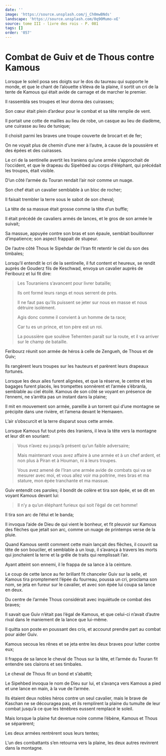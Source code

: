 ```yaml
---
date: ''
image: 'https://source.unsplash.com/j_Ch0mwBNds'
landscape: 'https://source.unsplash.com/0q90Mumo-xE'
source: tome III - livre des rois - P. 081
tags: []
order: '057'
---
```


# Combat de Guiv et de Thous contre Kamous

Lorsque le soleil posa ses doigts sur le dos du taureau qui supporte le monde, et que le chant de l’alouette s’éleva de la plaine, il sortit un cri de la tente de Kamous qui était avide de carnage et de marcher le premier.

Il rassembla ses troupes et leur donna des cuirasses;

Son cœur était plein d’ardeur pour le combat et sa tête remplie de vent.

Il portait une cotte de mailles au lieu de robe, un casque au lieu de diadème, une cuirasse au lieu de tunique;

Il choisit parmi les braves une troupe couverte de brocart et de fer;

On ne voyait plus de chemin d’une mer à l’autre, à cause de la poussière et des épées et des cuirasses.

Le cri de la sentinelle avertit les Iraniens qu’une armée s’approchait de l’occident, et que le drapeau du Sipehbed au corps d’éléphant, qui précédait les troupes, était visible.

D’un côté l’armée du Touran rendait l’air noir comme un nuage.

Son chef était un cavalier semblable à un bloc de rocher;

Il faisait trembler la terre sous le sabot de son cheval;

La tête de sa massue était grosse comme la tête d’un buffle;

Il était précédé de cavaliers armés de lances, et le gros de son armée le suivait;

Sa massue, appuyée contre son bras et son épaule, semblait bouillonner d’impatience; son aspect frappait de stupeur.

De l’autre côté Thous le Sipehdar de l’Iran fit retentir le ciel du son des timbales;

Lorsqu’il entendit le cri de la sentinelle, il fut content et heureux, se rendit auprès de Gouderz fils de Keschwad, envoya un cavalier auprès de Feribourz et lui fit dire:

> Les Touraniens s’avancent pour livrer bataille;
>
> Ils ont formé leurs rangs et nous serrent de près.
>
> Il ne faut pas qu’ils puissent se jeter sur nous en masse et nous détruire isolément.
>
> Agis donc comme il convient à un homme de ta race;
>
> Car tu es un prince, et ton père est un roi.
>
> La poussière que soulève Tehemten paraît sur la route, et il va arriver sur le champ de bataille.

Feribourz réunit son armée de héros à celle de Zengueh, de Thous et de Guiv;

Ils rangèrent leurs troupes sur les hauteurs et parèrent leurs drapeaux fortunés.

Lorsque les deux ailes furent alignées, et que la réserve, le centre et les bagages furent placés, les trompettes sonnèrent et l’armée s’ébranla, semblable au ciel étoilé. Kamous de son côté se voyant en présence de l’ennemi, ne s’arrêta pas un instant dans la plaine;

Il mit en mouvement son armée, pareille à un torrent qui d’une montagne se précipite dans une rivière, et l’amena devant le Hemawen.

L’air s’obscurcit et la terre disparut sous cette armée.

Lorsque Kamous fut tout près des Iraniens, il leva la tête vers la montagne et leur dit en souriant:

> Vous n’avez eu jusqu’à présent qu’un faible adversaire;
>
> Mais maintenant vous avez affaire à une armée et à un chef ardent, et non plus à Piran et à Houman, ni à leurs troupes.
>
> Vous avez amené de l’Iran une armée avide de combats qui va se mesurer avec moi, et vous allez voir ma poitrine, mes bras et ma stature, mon épée tranchante et ma massue.

Guiv entendit ces paroles; il bondit de colère et tira son épée, et se dit en voyant Kamous devant lui:

> Il n’y a qu’un éléphant furieux qui soit l’égal de cet homme!

Il tira son arc de l’étui et le banda;

Il invoqua l’aide de Dieu de qui vient le bonheur, et fit pleuvoir sur Kamous des flèches que jetait son arc, comme un nuage de printemps verse de la pluie.

Quand Kamous sentit comment cette main lançait des flèches, il couvrit sa tête de son bouclier, et semblable à un loup, il s’avança à travers les morts qui jonchaient la terre et la grêle de traits qui remplissait l’air.

Ayant atteint son ennemi, il le frappa de sa lance à la ceinture.

Le coup de cette lance au fer brillant fit chanceler Guiv sur la selle, et Kamous tira promptement l’épée du fourreau, poussa un cri, proclama son nom, se jeta en fureur sur le cavalier, et avec son épée lui coupa sa lance en deux.

Du centre de l’armée Thous considérait avec inquiétude ce combat des braves;

Il savait que Guiv n’était pas l’égal de Kamous, et que celui-ci n’avait d’autre rival dans le maniement de la lance que lui-même.

Il quitta son poste en poussant des cris, et accourut prendre part au combat pour aider Guiv.

Kamous secoua les rênes et se jeta entre les deux braves pour lutter contre eux;

Il frappa de sa lance le cheval de Thous sur la tête, et l’armée du Touran fit entendre ses clairons et ses timbales.

Le cheval de Thous fit un bond et s’abattit;

Le Sipehbed invoqua le nom de Dieu sur lui, et s’avança vers Kamous a pied et une lance en main, à la vue de l’armée.

Ils étaient deux nobles héros contre un seul cavalier, mais le brave de Kaschan ne se découragea pas, et ils remplirent la plaine du tumulte de leur combat jusqu’à ce que les ténèbres eussent remplacé le soleil.

Mais lorsque la plaine fut devenue noire comme l’ébène, Kamous et Thous se séparèrent;

Les deux armées rentrèrent sous leurs tentes;

L’un des combattants s’en retourna vers la plaine, les deux autres revinrent dans la montagne.
